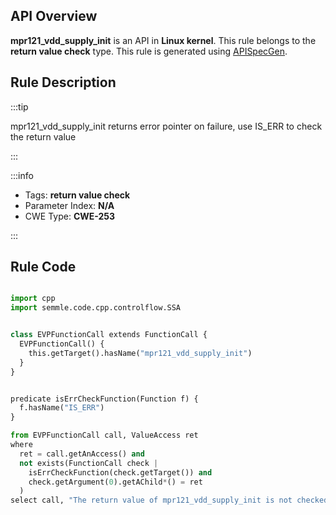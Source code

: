 ---
---


## API Overview
**mpr121_vdd_supply_init** is an API in **Linux kernel**. This rule belongs to the **return value check** type. This rule is generated using [APISpecGen](../../tools/APISpecGen).
## Rule Description

:::tip

mpr121_vdd_supply_init returns error pointer on failure, use IS_ERR to check the return value

:::

:::info

- Tags: **return value check**
- Parameter Index: **N/A**
- CWE Type: **CWE-253**

:::

## Rule Code
```python

import cpp
import semmle.code.cpp.controlflow.SSA


class EVPFunctionCall extends FunctionCall {
  EVPFunctionCall() {
    this.getTarget().hasName("mpr121_vdd_supply_init")
  }
}


predicate isErrCheckFunction(Function f) {
  f.hasName("IS_ERR") 
}

from EVPFunctionCall call, ValueAccess ret
where
  ret = call.getAnAccess() and
  not exists(FunctionCall check |
    isErrCheckFunction(check.getTarget()) and
    check.getArgument(0).getAChild*() = ret
  )
select call, "The return value of mpr121_vdd_supply_init is not checked with IS_ERR."
    
```